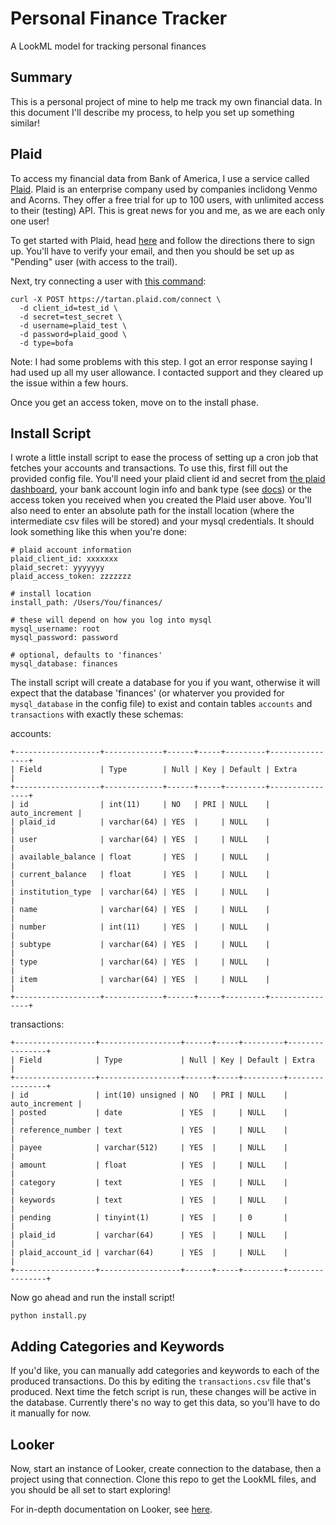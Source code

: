 # Personal Finance Tracker
A LookML model for tracking personal finances

## Summary
This is a personal project of mine to help me track my own financial data. In this document I'll describe my process, to help you set up something similar!

## Plaid
To access my financial data from Bank of America, I use a service called [Plaid](https://plaid.com/). Plaid is an enterprise company used by companies inclidong Venmo and Acorns. They offer a free trial for up to 100 users, with unlimited access to their (testing) API. This is great news for you and me, as we are each only one user!

To get started with Plaid, head [here](https://dashboard.plaid.com/signup) and follow the directions there to sign up. You'll have to verify your email, and then you should be set up as "Pending" user (with access to the trail).

Next, try connecting a user with [this command](https://plaid.com/docs/api/#introduction):

```
curl -X POST https://tartan.plaid.com/connect \
  -d client_id=test_id \
  -d secret=test_secret \
  -d username=plaid_test \
  -d password=plaid_good \
  -d type=bofa
```

Note: I had some problems with this step. I got an error response saying I had used up all my user allowance. I contacted support and they cleared up the issue within a few hours.

Once you get an access token, move on to the install phase.

## Install Script

I wrote a little install script to ease the process of setting up a cron job that fetches your accounts and transactions. To use this, first fill out the provided config file. You'll need your plaid client id and secret from [the plaid dashboard](https://dashboard.plaid.com/#/account), your bank account login info and bank type (see [docs](https://plaid.com/docs/api/#introduction)) or the access token you received when you created the Plaid user above. You'll also need to enter an absolute path for the install location (where the intermediate csv files will be stored) and your mysql credentials. It should look something like this when you're done:

```
# plaid account information
plaid_client_id: xxxxxxx
plaid_secret: yyyyyyy
plaid_access_token: zzzzzzz

# install location
install_path: /Users/You/finances/

# these will depend on how you log into mysql
mysql_username: root
mysql_password: password

# optional, defaults to 'finances'
mysql_database: finances
```

The install script will create a database for you if you want, otherwise it will expect that the database 'finances' (or whaterver you provided for `mysql_database` in the config file) to exist and contain tables `accounts` and `transactions` with exactly these schemas:

accounts:

```
+-------------------+-------------+------+-----+---------+----------------+
| Field             | Type        | Null | Key | Default | Extra          |
+-------------------+-------------+------+-----+---------+----------------+
| id                | int(11)     | NO   | PRI | NULL    | auto_increment |
| plaid_id          | varchar(64) | YES  |     | NULL    |                |
| user              | varchar(64) | YES  |     | NULL    |                |
| available_balance | float       | YES  |     | NULL    |                |
| current_balance   | float       | YES  |     | NULL    |                |
| institution_type  | varchar(64) | YES  |     | NULL    |                |
| name              | varchar(64) | YES  |     | NULL    |                |
| number            | int(11)     | YES  |     | NULL    |                |
| subtype           | varchar(64) | YES  |     | NULL    |                |
| type              | varchar(64) | YES  |     | NULL    |                |
| item              | varchar(64) | YES  |     | NULL    |                |
+-------------------+-------------+------+-----+---------+----------------+
```

transactions:

```
+------------------+------------------+------+-----+---------+----------------+
| Field            | Type             | Null | Key | Default | Extra          |
+------------------+------------------+------+-----+---------+----------------+
| id               | int(10) unsigned | NO   | PRI | NULL    | auto_increment |
| posted           | date             | YES  |     | NULL    |                |
| reference_number | text             | YES  |     | NULL    |                |
| payee            | varchar(512)     | YES  |     | NULL    |                |
| amount           | float            | YES  |     | NULL    |                |
| category         | text             | YES  |     | NULL    |                |
| keywords         | text             | YES  |     | NULL    |                |
| pending          | tinyint(1)       | YES  |     | 0       |                |
| plaid_id         | varchar(64)      | YES  |     | NULL    |                |
| plaid_account_id | varchar(64)      | YES  |     | NULL    |                |
+------------------+------------------+------+-----+---------+----------------+
```

Now go ahead and run the install script!

```python install.py```

## Adding Categories and Keywords

If you'd like, you can manually add categories and keywords to each of the produced transactions. Do this by editing the `transactions.csv` file that's produced. Next time the fetch script is run, these changes will be active in the database. Currently there's no way to get this data, so you'll have to do it manually for now.

## Looker

Now, start an instance of Looker, create connection to the database, then a project using that connection. Clone this repo to get the LookML files, and you should be all set to start exploring!

For in-depth documentation on Looker, see [here](https://looker.com/docs).
